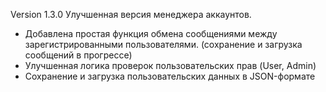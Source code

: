 Version 1.3.0
Улучшенная версия менеджера аккаунтов.

- Добавлена простая функция обмена сообщениями между зарегистрированными пользователями. (сохранение и загрузка сообщений в прогрессе)
- Улучшенная логика проверок пользовательских прав (User, Admin)
- Сохранение и загрузка пользовательских данных в JSON-формате 
